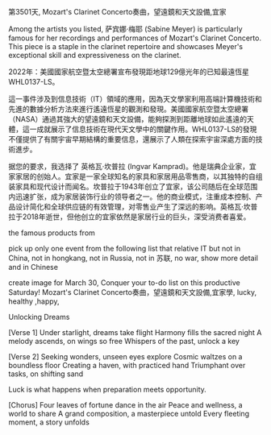 第3501天, Mozart's Clarinet Concerto奏曲，望遠鏡和天文設備,宜家


Among the artists you listed, 萨宾娜·梅耶 (Sabine Meyer) is particularly famous for her recordings and performances of Mozart's Clarinet Concerto. This piece is a staple in the clarinet repertoire and showcases Meyer's exceptional skill and expressiveness on the clarinet.
 


2022年：美國國家航空暨太空總署宣布發現距地球129億光年的已知最遠恆星WHL0137-LS。

這一事件涉及到信息技術（IT）領域的應用，因為天文學家利用高端計算機技術和先進的數據分析方法來進行遙遠恆星的觀測和發現。美國國家航空暨太空總署（NASA）通過其強大的望遠鏡和天文設備，能夠探測到距離地球如此遙遠的天體，這一成就展示了信息技術在現代天文學中的關鍵作用。WHL0137-LS的發現不僅提供了有關宇宙早期結構的重要信息，還展示了人類在探索宇宙深處方面的技術進步。

据您的要求，我选择了 英格瓦·坎普拉 (Ingvar Kamprad)。他是瑞典企业家，宜家家居的创始人。宜家是一家全球知名的家具和家居用品零售商，以其独特的自组装家具和现代设计而闻名。坎普拉于1943年创立了宜家，该公司随后在全球范围内迅速扩张，成为家居装饰行业的领导者之一。他的商业模式，注重成本控制、产品设计简化和全球供应链的有效管理，对零售业产生了深远的影响。英格瓦·坎普拉于2018年逝世，但他创立的宜家依然是家居行业的巨头，深受消费者喜爱。

the famous products from 

 pick up  only one event  from the following list that relative IT but not in China, not in hongkang, not in Russia, not in 苏联, no war, show more detail and in Chinese 

create image for March 30, Conquer your to-do list on this productive Saturday! Mozart's Clarinet Concerto奏曲，望遠鏡和天文設備,宜家學, lucky, healthy ,happy,

Unlocking Dreams

[Verse 1]
Under starlight, dreams take flight
Harmony fills the sacred night
A melody ascends, on wings so free
Whispers of the past, unlock a key

[Verse 2]
Seeking wonders, unseen eyes explore
Cosmic waltzes on a boundless floor
Creating a haven, with practiced hand
Triumphant over tasks, on shifting sand

Luck is what happens when preparation meets opportunity.

[Chorus]
Four leaves of fortune dance in the air
Peace and wellness, a world to share
A grand composition, a masterpiece untold
Every fleeting moment, a story unfolds